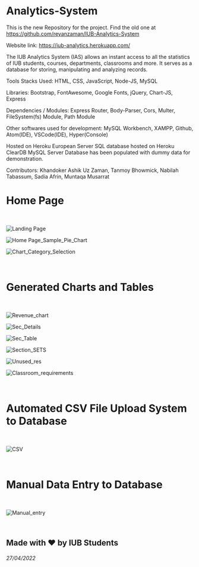 # Analytics-System
This is the new Repository for the project. Find the old one at https://github.com/reyanzaman/IUB-Analytics-System

Website link: https://iub-analytics.herokuapp.com/

The IUB Analytics System (IAS) allows an instant access to all the statistics of IUB students, courses, departments, classrooms and more.
It serves as a database for storing, manipulating and analyzing records.

Tools Stacks Used: HTML, CSS, JavaScript, Node-JS, MySQL

Libraries: Bootstrap, FontAwesome, Google Fonts, jQuery, Chart-JS, Express

Dependencies / Modules: Express Router, Body-Parser, Cors, Multer, FileSystem(fs) Module, Path Module

Other softwares used for development: MySQL Workbench, XAMPP, Github, Atom(IDE), VSCode(IDE), Hyper(Console)

Hosted on Heroku European Server
SQL database hosted on Heroku ClearDB MySQL Server
Database has been populated with dummy data for demonstration.

Contributors: Khandoker Ashik Uz Zaman, Tanmoy Bhowmick, Nabilah Tabassum, Sadia Afrin, Muntaqa Musarrat


<h1>Home Page</h1><br />


![Landing Page](/public/screenshots/1.png?raw=true "Landing Page")

![Home Page_Sample_Pie_Chart](/public/screenshots/2.png?raw=true "Sample Pie Chart")

![Chart_Category_Selection](/public/screenshots/3.png?raw=true "Chart Categories")


<br /><h1>Generated Charts and Tables</h1><br />


![Revenue_chart](/public/screenshots/4.png?raw=true "Revenue Chart")

![Sec_Details](/public/screenshots/5.png?raw=true "Section Details Chart")

![Sec_Table](/public/screenshots/6.png?raw=true "Section Details Table")

![Section_SETS](/public/screenshots/7.png?raw=true "Section Analysis for SETS")

![Unused_res](/public/screenshots/8.png?raw=true "Unused Resources Analysis")

![Classroom_requirements](/public/screenshots/9.png?raw=true "Analysis of Classroom Requirements")


<br /><h1>Automated CSV File Upload System to Database</h1><br />


![CSV](/public/screenshots/10.png?raw=true "Automated CSV Upload")


<br /><h1>Manual Data Entry to Database</h1><br />


![Manual_entry](/public/screenshots/11.png?raw=true "Manual Data Entry To Database")


<br /><h2>Made with ❤️ by IUB Students</h2>
<h6>27/04/2022</h6>
